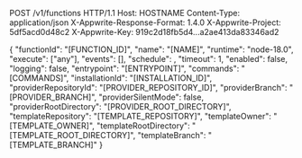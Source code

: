 POST /v1/functions HTTP/1.1
Host: HOSTNAME
Content-Type: application/json
X-Appwrite-Response-Format: 1.4.0
X-Appwrite-Project: 5df5acd0d48c2
X-Appwrite-Key: 919c2d18fb5d4...a2ae413da83346ad2

{
  "functionId": "[FUNCTION_ID]",
  "name": "[NAME]",
  "runtime": "node-18.0",
  "execute": ["any"],
  "events": [],
  "schedule": ,
  "timeout": 1,
  "enabled": false,
  "logging": false,
  "entrypoint": "[ENTRYPOINT]",
  "commands": "[COMMANDS]",
  "installationId": "[INSTALLATION_ID]",
  "providerRepositoryId": "[PROVIDER_REPOSITORY_ID]",
  "providerBranch": "[PROVIDER_BRANCH]",
  "providerSilentMode": false,
  "providerRootDirectory": "[PROVIDER_ROOT_DIRECTORY]",
  "templateRepository": "[TEMPLATE_REPOSITORY]",
  "templateOwner": "[TEMPLATE_OWNER]",
  "templateRootDirectory": "[TEMPLATE_ROOT_DIRECTORY]",
  "templateBranch": "[TEMPLATE_BRANCH]"
}
